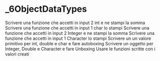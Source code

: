 # _6ObjectDataTypes

Scrivere una funzione che accetti in input 2 int e ne stampi la somma
Scrivere una funzione che accetti in input 1 char lo stampi
Scrivere una funzione che accetti in input 2 Integer e ne stampi la somma
Scrivere una funzione che accetti in input 1 Character lo stampi
Scrivere un un valore primitivo per int, double e char e fare autoboxing
Scrivere un oggetto per Integer, Double e Character e fare Unboxing
Usare le funzioni scritte con i valori creati
